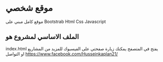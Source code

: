 # موقع شخصي
موقع كامل مبني على
Bootstrab
Html
Css
Javascript

## الملف الاساسي لمشروع هو
index.html 
يفتح في المتصفح
يمكنك زيارة صفحتي على الفيسبوك للمزيد من المشاريع او التواصل
https://www.facebook.com/Husseinkaplan21/
